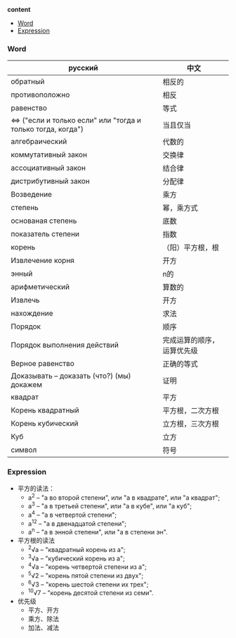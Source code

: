 **content**

- [Word](#word)
- [Expression](#expression)

### Word

| русский                                                      | 中文            |
|--------------------------------------------------------------|---------------|
| обратный                                                     | 相反的           |
| противоположно                                               | 相反            |
| равенство                                                    | 等式            |
| ⇔ \("если и только если" или "тогда и только тогда, когда"\) | 当且仅当          |
| алгебраический                                               | 代数的           |
| коммутативный закон                                          | 交换律           |
| ассоциативный закон                                          | 结合律           |
| дистрибутивный закон                                         | 分配律           |
| Возведение                                                   | 乘方            |
| степень                                                      | 幂，乘方式         |
| основаная степень                                            | 底数            |
| показатель степени                                           | 指数            |
| корень                                                       | （阳）平方根，根        |
| Извлечение корня                                             | 开方            |
| энный                                                        | n的            |
| арифметический                                               | 算数的           |
| Извлечь                                                      | 开方            |
| нахождение                                                   | 求法            |
| Порядок                                                      | 顺序            |
| Порядок выполнения действий                                  | 完成运算的顺序，运算优先级 |
| Верное равенство                                             | 正确的等式         |
| Доказывать – доказать \(что?\) \(мы\) докажем                | 证明            |
| квадрат                                                      | 平方            |
| Корень квадратный                                            | 平方根，二次方根      |
| Корень кубический                                            | 立方根，三次方根      |
| Куб                                                          | 立方            |
| символ                                                       | 符号            |

### Expression
- 平方的读法：
  - а<sup>2</sup> – "а во второй степени", или "а в квадрате", или "а квадрат"; 
  - а<sup>3</sup> – "а в третьей степени", или "а в кубе", или "а куб"; 
  - а<sup>4</sup> – "а в четвертой степени"; 
  - а<sup>12</sup> – "а в двенадцатой степени"; 
  - а<sup>n</sup> – "а в энной степени", или "а в степени эн".
- 平方根的读法
  - <sup>2</sup>√a – "квадратный корень из a"; 
  - <sup>3</sup>√a – "кубический корень из а"; 
  - <sup>4</sup>√a – "корень четвертой степени из а"; 
  - <sup>5</sup>√2 – "корень пятой степени из двух"; 
  - <sup>6</sup>√3 – "корень шестой степени их трех"; 
  - <sup>10</sup>√7 – "корень десятой степени из семи".
- 优先级
  - 平方、开方
  - 乘方、除法
  - 加法、减法